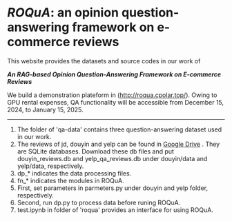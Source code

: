 # ***ROQuA***: an opinion question-answering framework on e-commerce reviews
This website provides the datasets and source codes in our work of 

***An RAG-based Opinion Question-Answering Framework on E-commerce Reviews***

We build a demonstration plateform in (http://roqua.cpolar.top/). Owing to GPU rental expenses, QA functionality will be accessible from December 15, 2024, to January 15, 2025.

<hr>

1. The folder of 'qa-data' contains three question-answering dataset used in our work.
2. The reviews of jd, douyin and yelp can be found in [Google Drive](https://drive.google.com/drive/folders/18zInItjabNENuz6Q71lvND7nExDGj7zu?usp=sharing) . They are SQLite databases. Download these db files and put douyin_reviews.db and yelp_qa_reviews.db under douyin/data and yelp/data, respectively.
3. dp_* indicates the data processing files.
4. fn_* indicates the modules in ROQuA.
5. First, set parameters in parmeters.py under douyin and yelp folder, respectively.
6. Second, run dp.py to process data before runing ROQuA.
7. test.ipynb in folder of 'roqua' provides an interface for using ROQuA. 

